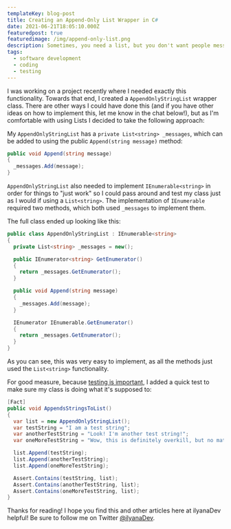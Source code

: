 ```yaml
---
templateKey: blog-post
title: Creating an Append-Only List Wrapper in C#
date: 2021-06-21T18:05:10.000Z
featuredpost: true
featuredimage: /img/append-only-list.png
description: Sometimes, you need a list, but you don't want people messing with the things you've added once they're added.
tags:
  - software development
  - coding
  - testing
---
```


I was working on a project recently where I needed exactly this functionality. Towards that end, I created a `AppendOnlyStringList` wrapper class. There are other ways I could have done this (and if you have other ideas on how to implement this, let me know in the chat below!), but as I'm comfortable with using Lists I decided to take the following approach:

My `AppendOnlyStringList` has a `private List<string> _messages`, which can be added to using the public `Append(string message)` method:

```csharp
public void Append(string message)
{
  _messages.Add(message);
}
```

`AppendOnlyStringList` also needed to implement `IEnumerable<string>` in order for things to "just work" so I could pass around and test my class just as I would if using a `List<string>`. The implementation of `IEnumerable` required two methods, which both used `_messages` to implement them.

The full class ended up looking like this:

```csharp
public class AppendOnlyStringList : IEnumerable<string>
{
  private List<string> _messages = new();

  public IEnumerator<string> GetEnumerator()
  {
    return _messages.GetEnumerator();
  }

  public void Append(string message)
  {
    _messages.Add(message);
  }

  IEnumerator IEnumerable.GetEnumerator()
  {
    return _messages.GetEnumerator();
  }
}
```

As you can see, this was very easy to implement, as all the methods just used the `List<string>` functionality.

For good measure, because [testing is important](https://ardalis.com/what-are-you-working-on-what-test-are-you-trying-to-make-pass/), I added a quick test to make sure my class is doing what it's supposed to:

```csharp
[Fact]
public void AppendsStringsToList()
{
  var list = new AppendOnlyStringList();
  var testString = "I am a test string";
  var anotherTestString = "Look! I'm another test string!";
  var oneMoreTestString = "Wow, this is definitely overkill, but no matter!";

  list.Append(testString);
  list.Append(anotherTestString);
  list.Append(oneMoreTestString);

  Assert.Contains(testString, list);
  Assert.Contains(anotherTestString, list);
  Assert.Contains(oneMoreTestString, list);
}
```

Thanks for reading! I hope you find this and other articles here at ilyanaDev helpful! Be sure to follow me on Twitter [@ilyanaDev](https://twitter.com/ilyanaDev).
